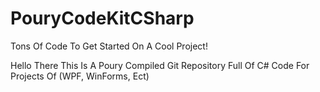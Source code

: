 # PouryCodeKitCSharp
Tons Of Code To Get Started On A Cool Project!

Hello There This Is A Poury Compiled Git Repository Full Of C# Code For Projects Of (WPF, WinForms, Ect)
